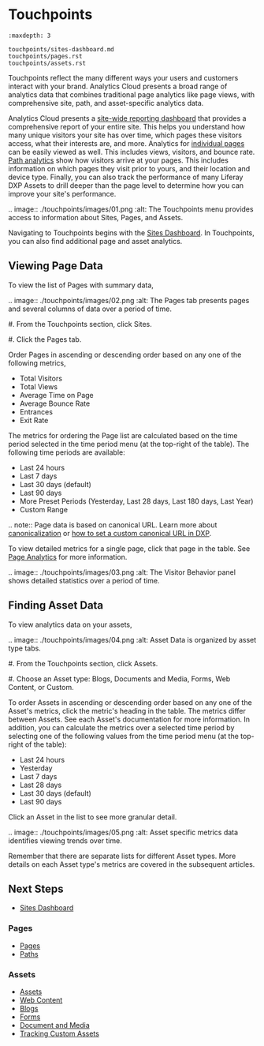 # Touchpoints

```{toctree}
:maxdepth: 3

touchpoints/sites-dashboard.md
touchpoints/pages.rst
touchpoints/assets.rst
```

Touchpoints reflect the many different ways your users and customers interact with your brand. Analytics Cloud presents a broad range of analytics data that combines traditional page analytics like page views, with comprehensive site, path, and asset-specific analytics data.

Analytics Cloud presents a [site-wide reporting dashboard](./touchpoints/sites-dashboard.html) that provides a comprehensive report of your entire site. This helps you understand how many unique visitors your site has over time, which pages these visitors access, what their interests are, and more. Analytics for [individual pages](./touchpoints/pages/pages.html) can be easily viewed as well. This includes views, visitors, and bounce rate. [Path analytics](./touchpoints/pages/paths.html) show how visitors arrive at your pages. This includes information on which pages they visit prior to yours, and their location and device type. Finally, you can also track the performance of many Liferay DXP Assets to drill deeper than the page level to determine how you can improve your site's performance.

.. image:: ./touchpoints/images/01.png
  :alt: The Touchpoints menu provides access to information about Sites, Pages, and Assets.

Navigating to Touchpoints begins with the [Sites Dashboard](./touchpoints/sites-dashboard.html). In Touchpoints, you can also find additional page and asset analytics.

## Viewing Page Data

To view the list of Pages with summary data,

.. image:: ./touchpoints/images/02.png
  :alt: The Pages tab presents pages and several columns of data over a period of time.

#. From the Touchpoints section, click Sites.

#. Click the Pages tab.

Order Pages in ascending or descending order based on any one of the following metrics,

* Total Visitors
* Total Views
* Average Time on Page
* Average Bounce Rate
* Entrances
* Exit Rate

The metrics for ordering the Page list are calculated based on the time period selected in the time period menu (at the top-right of the table). The following time periods are available:

* Last 24 hours
* Last 7 days
* Last 30 days (default)
* Last 90 days
* More Preset Periods (Yesterday, Last 28 days, Last 180 days, Last Year)
* Custom Range

.. note::
   Page data is based on canonical URL. Learn more about [canonicalization](https://moz.com/learn/seo/canonicalization) or [how to set a custom canonical URL in DXP](../../../dxp/latest/en/site-building/creating-pages/page-settings/configuring-individual-pages.html#seo).

To view detailed metrics for a single page, click that page in the table. See [Page Analytics](./touchpoints/pages/pages.html) for more information.

.. image:: ./touchpoints/images/03.png
  :alt: The Visitor Behavior panel shows detailed statistics over a period of time.

## Finding Asset Data

To view analytics data on your assets,

.. image:: ./touchpoints/images/04.png
  :alt: Asset Data is organized by asset type tabs.

#. From the Touchpoints section, click Assets.

#. Choose an Asset type: Blogs, Documents and Media, Forms, Web Content, or Custom.

To order Assets in ascending or descending order based on any one of the Asset's metrics, click the metric's heading in the table. The metrics differ between Assets. See each Asset's documentation for more information. In addition, you can calculate the metrics over a selected time period by selecting one of the following values from the time period menu (at the top-right of the table):

* Last 24 hours
* Yesterday
* Last 7 days
* Last 28 days
* Last 30 days (default)
* Last 90 days

Click an Asset in the list to see more granular detail.

.. image:: ./touchpoints/images/05.png
  :alt: Asset specific metrics data identifies viewing trends over time.

Remember that there are separate lists for different Asset types. More details on each Asset type's metrics are covered in the subsequent articles.


## Next Steps

- [Sites Dashboard](./touchpoints/sites-dashboard.md)

### Pages

- [Pages](./touchpoints/pages/pages.md)
- [Paths](./touchpoints/pages/paths.md)

### Assets

- [Assets](./touchpoints/assets/assets.md)
- [Web Content](./touchpoints/assets/web-content.md)
- [Blogs](./touchpoints/assets/blogs.md)
- [Forms](./touchpoints/assets/forms.md)
- [Document and Media](./touchpoints/assets/documents-and-media.md)
- [Tracking Custom Assets](./touchpoints/assets/tracking-custom-assets.md)
